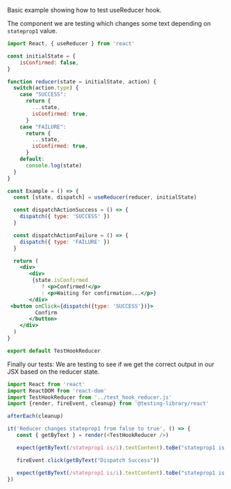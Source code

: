 Basic example showing how to test useReducer hook. 


The component we are testing which changes some text depending on `stateprop1` value.

```jsx
import React, { useReducer } from 'react'

const initialState = {
    isConfirmed: false,
}

function reducer(state = initialState, action) {
  switch(action.type) {
    case "SUCCESS":
      return {
        ...state,
        isConfirmed: true,
      }
    case "FAILURE":
      return {
        ...state,
        isConfirmed: true,
      }
    default:
      console.log(state)
  }
}

const Example = () => {
  const [state, dispatch] = useReducer(reducer, initialState)

  const dispatchActionSuccess = () => {
    dispatch({ type: 'SUCCESS' })
  }

  const dispatchActionFailure = () => {
    dispatch({ type: 'FAILURE' })
  }

  return (
    <div>
       <div>
        {state.isConfirmed
           ? <p>Confirmed!</p>
           : <p>Waiting for confirmation...</p>}
       </div>
 <button onClick={dispatch({type: 'SUCCESS'})}>
         Confirm
       </button>
    </div>
  )
}

export default TestHookReducer
```


Finally our tests: We are testing to see if we get the correct output in our JSX based on the reducer state.  

```js
import React from 'react'
import ReactDOM from 'react-dom'
import TestHookReducer from '../test_hook_reducer.js'
import {render, fireEvent, cleanup} from '@testing-library/react'

afterEach(cleanup)

it('Reducer changes stateprop1 from false to true', () => {
   const { getByText } = render(<TestHookReducer />)

   expect(getByText(/stateprop1 is/i).textContent).toBe("stateprop1 is false")

   fireEvent.click(getByText("Dispatch Success"))

   expect(getByText(/stateprop1 is/i).textContent).toBe("stateprop1 is true")
})
```
